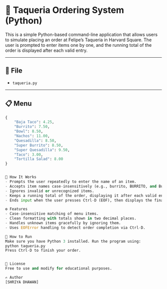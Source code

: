 # 🌮 Taqueria Ordering System (Python)

This is a simple Python-based command-line application that allows users to simulate placing an order at Felipe’s Taqueria in Harvard Square. The user is prompted to enter items one by one, and the running total of the order is displayed after each valid entry.

---

## 📄 File

- `taqueria.py`

---

## 📋 Menu

```python
{
    "Baja Taco": 4.25,
    "Burrito": 7.50,
    "Bowl": 8.50,
    "Nachos": 11.00,
    "Quesadilla": 8.50,
    "Super Burrito": 8.50,
    "Super Quesadilla": 9.50,
    "Taco": 3.00,
    "Tortilla Salad": 8.00
}


🧠 How It Works
- Prompts the user repeatedly to enter the name of an item.
- Accepts item names case-insensitively (e.g., burrito, BURRITO, and Burrito are all valid).
- Ignores invalid or unrecognized items.
- Keeps a running total of the order, displaying it after each valid entry.
- Ends input when the user presses Ctrl-D (EOF), then displays the final total.

⚙️ Features
- Case-insensitive matching of menu items.
- Clean formatting with totals shown in two decimal places.
- Handles unknown items gracefully by ignoring them.
- Uses EOFError handling to detect order completion via Ctrl-D.

🚀 How to Run
Make sure you have Python 3 installed. Run the program using:
python taqueria.py
Press Ctrl-D to finish your order.


📜 License
Free to use and modify for educational purposes.

✍️ Author
[SHRIYA DHAWAN]



